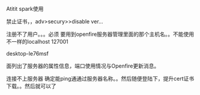 Atitit spark使用


禁止证书，，adv>secury>>disable ver...


注册不了用户。。。必须 要用到openfire服务器管理里面的那个主机名。。不能使用不一样的localhost  127001


desktop-le76msf

面列出了服务器的属性信息，端口使用情况与Openfire更新消息。



连接不上服务器
确定能ping通通过服务器名称。。然后随便登陆下，提升cert证书下载。。然后就可以了
